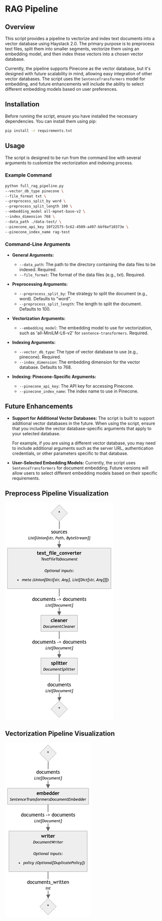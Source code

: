 
# RAG Pipeline

## Overview

This script provides a pipeline to vectorize and index text documents into a vector database using Haystack 2.0. The primary purpose is to preprocess text files, split them into smaller segments, vectorize them using an embedding model, and then index these vectors into a chosen vector database.

Currently, the pipeline supports Pinecone as the vector database, but it's designed with future scalability in mind, allowing easy integration of other vector databases. The script uses the `SentenceTransformers` model for embedding, and future enhancements will include the ability to select different embedding models based on user preferences.

## Installation

Before running the script, ensure you have installed the necessary dependencies. You can install them using pip:

```bash
pip install -r requirements.txt
```

## Usage

The script is designed to be run from the command line with several arguments to customize the vectorization and indexing process.

### Example Command

```bash
python full_rag_pipeline.py 
--vector_db_type pinecone \
--file_format txt \
--preprocess_split_by word \
--preprocess_split_length 100 \
--embedding_model all-mpnet-base-v2 \
--index_dimension 768 \
--data_path ./data-test/ \
--pinecone_api_key 10f22575-5c62-4509-a497-bbf6ef10373e \
--pinecone_index_name rag-test
```

### Command-Line Arguments

- **General Arguments:**
  - `--data_path`: The path to the directory containing the data files to be indexed. Required.
  - `--file_format`: The format of the data files (e.g., txt). Required.

- **Preprocessing Arguments:**
  - `--preprocess_split_by`: The strategy to split the document (e.g., word). Defaults to "word".
  - `--preprocess_split_length`: The length to split the document. Defaults to 100.

- **Vectorization Arguments:**
  - `--embedding_model`: The embedding model to use for vectorization, such as 'all-MiniLM-L6-v2' for `sentence-transformers`. Required.

- **Indexing Arguments:**
  - `--vector_db_type`: The type of vector database to use (e.g., pinecone). Required.
  - `--index_dimension`: The embedding dimension for the vector database. Defaults to 768.

- **Indexing: Pinecone-Specific Arguments:**
  - `--pinecone_api_key`: The API key for accessing Pinecone.
  - `--pinecone_index_name`: The index name to use in Pinecone.

## Future Enhancements

- **Support for Additional Vector Databases:**
  The script is built to support additional vector databases in the future. When using the script, ensure that you include the vector database-specific arguments that apply to your selected database.

  For example, if you are using a different vector database, you may need to include additional arguments such as the server URL, authentication credentials, or other parameters specific to that database.

- **User-Selected Embedding Models:**
  Currently, the script uses `SentenceTransformers` for document embedding. Future versions will allow users to select different embedding models based on their specific requirements.


## Preprocess Pipeline Visualization

![Preprocess Visualization](./visualization/preprocess_pipeline.png)

## Vectorization Pipeline Visualization

![Indexing Visualization](./visualization/indexing_pipeline.png)